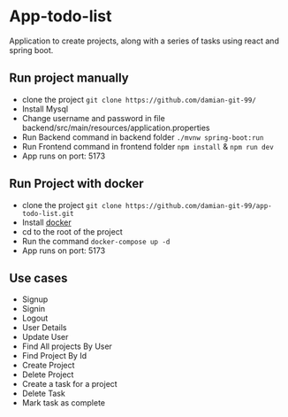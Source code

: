 # App-todo-list
Application to create projects, along with a series of tasks using react and spring boot.


## Run project manually
- clone the project `git clone https://github.com/damian-git-99/`
- Install Mysql
- Change username and password in file backend/src/main/resources/application.properties
- Run Backend command in backend folder `./mvnw spring-boot:run`
- Run Frontend command in frontend folder `npm install` & `npm run dev`
- App runs on port: 5173
## Run Project with docker
- clone the project `git clone https://github.com/damian-git-99/app-todo-list.git`
- Install [docker](https://www.docker.com/products/docker-desktop/)
- cd to the root of the project
- Run the command `docker-compose up -d`
- App runs on port: 5173

## Use cases
- Signup
- Signin
- Logout
- User Details
- Update User
- Find All projects By User
- Find Project By Id
- Create Project
- Delete Project
- Create a task for a project
- Delete Task
- Mark task as complete